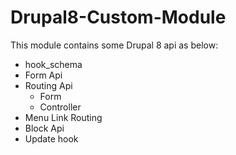 # Drupal8-Custom-Module

This module contains some Drupal 8 api as below:

- hook_schema
- Form Api
- Routing Api
  - Form
  - Controller
- Menu Link Routing
- Block Api
- Update hook


